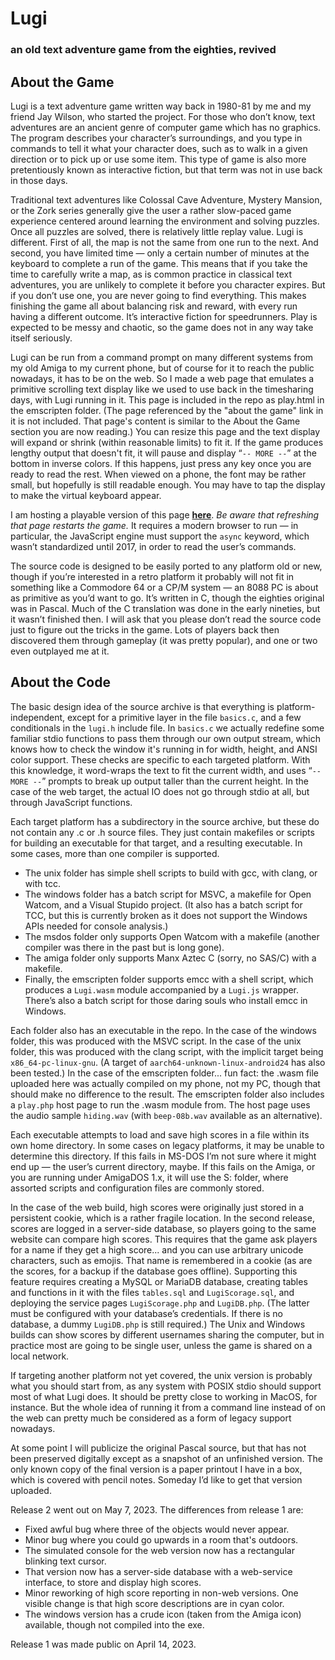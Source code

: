 # Lugi
### an old text adventure game from the eighties, revived

##      About the Game

Lugi is a text adventure game written way back in 1980-81 by me and my friend Jay Wilson, who started the project.
For those who don’t know, text adventures are an ancient genre of computer game which has no graphics.
The program describes your character’s surroundings, and you type in commands to tell it what your character does, such as to walk in a given direction or to pick up or use some item.
This type of game is also more pretentiously known as interactive fiction, but that term was not in use back in those days.

Traditional text adventures like Colossal Cave Adventure, Mystery Mansion, or the Zork series generally give the user a rather slow-paced game experience centered around learning the environment and solving puzzles.
Once all puzzles are solved, there is relatively little replay value.
Lugi is different.
First of all, the map is not the same from one run to the next.
And second, you have limited time — only a certain number of minutes at the keyboard to complete a run of the game.
This means that if you take the time to carefully write a map, as is common practice in classical text adventures, you are unlikely to complete it before you character expires.
But if you don’t use one, you are never going to find everything.
This makes finishing the game all about balancing risk and reward, with every run having a different outcome.
It’s interactive fiction for speedrunners.
Play is expected to be messy and chaotic, so the game does not in any way take itself seriously.

Lugi can be run from a command prompt on many different systems from my old Amiga to my current phone, but of course for it to reach the public nowadays, it has to be on the web.
So I made a web page that emulates a primitive scrolling text display like we used to use back in the timesharing days, with Lugi running in it.
This page is included in the repo as play.html in the emscripten folder.
(The page referenced by the "about the game" link in it is not included.
That page's content is similar to the About the Game section you are now reading.)
You can resize this page and the text display will expand or shrink (within reasonable limits) to fit it.
If the game produces lengthy output that doesn't fit, it will pause and display “`-- MORE --`” at the bottom in inverse colors.
If this happens, just press any key once you are ready to read the rest.
When viewed on a phone, the font may be rather small, but hopefully is still readable enough.
You may have to tap the display to make the virtual keyboard appear.

I am hosting a playable version of this page **[here](http://paulkienitz.net/Lugi/play.html)**.
_Be aware that refreshing that page restarts the game._
It requires a modern browser to run — in particular, the JavaScript engine must support the `async` keyword, which wasn’t standardized until 2017, in order to read the user’s commands.

The source code is designed to be easily ported to any platform old or new, though if you’re interested in a retro platform it probably will not fit in something like a Commodore 64 or a CP/M system — an 8088 PC is about as primitive as you’d want to go.
It’s written in C, though the eighties original was in Pascal.
Much of the C translation was done in the early nineties, but it wasn’t finished then.
I will ask that you please don’t read the source code just to figure out the tricks in the game.
Lots of players back then discovered them through gameplay (it was pretty popular), and one or two even outplayed me at it.

##      About the Code

The basic design idea of the source archive is that everything is platform-independent, except for a primitive layer in the file `basics.c`, and a few conditionals in the `lugi.h` include file.
In `basics.c` we actually redefine some familiar stdio functions to pass them through our own output stream, which knows how to check the window it's running in for width, height, and ANSI color support.
These checks are specific to each targeted platform.
With this knowledge, it word-wraps the text to fit the current width, and uses “`-- MORE --`” prompts to break up output taller than the current height.
In the case of the web target, the actual IO does not go through stdio at all, but through JavaScript functions.

Each target platform has a subdirectory in the source archive, but these do not contain any .c or .h source files.
They just contain makefiles or scripts for building an executable for that target, and a resulting executable.
In some cases, more than one compiler is supported.

* The unix folder has simple shell scripts to build with gcc, with clang, or with tcc.
* The windows folder has a batch script for MSVC, a makefile for Open Watcom, and a Visual Stupido project.
(It also has a batch script for TCC, but this is currently broken as it does not support the Windows APIs needed for console analysis.)
* The msdos folder only supports Open Watcom with a makefile (another compiler was there in the past but is long gone).
* The amiga folder only supports Manx Aztec C (sorry, no SAS/C) with a makefile.
* Finally, the emscripten folder supports emcc with a shell script, which produces a `Lugi.wasm` module accompanied by a `Lugi.js` wrapper.
There’s also a batch script for those daring souls who install emcc in Windows.

Each folder also has an executable in the repo.
In the case of the windows folder, this was produced with the MSVC script.
In the case of the unix folder, this was produced with the clang script, with the implicit target being `x86_64-pc-linux-gnu`.
(A target of `aarch64-unknown-linux-android24` has also been tested.)
In the case of the emscripten folder... fun fact: the .wasm file uploaded here was actually compiled on my phone, not my PC, though that should make no difference to the result.
The emscripten folder also includes a `play.php` host page to run the .wasm module from.
The host page uses the audio sample `hiding.wav` (with `beep-08b.wav` available as an alternative).

Each executable attempts to load and save high scores in a file within its own home directory.
In some cases on legacy platforms, it may be unable to determine this directory.
If this fails in MS-DOS I’m not sure where it might end up — the user’s current directory, maybe.
If this fails on the Amiga, or you are running under AmigaDOS 1.x, it will use the S: folder, where assorted scripts and configuration files are commonly stored.

In the case of the web build, high scores were originally just stored in a persistent cookie, which is a rather fragile location.
In the second release, scores are logged in a server-side database, so players going to the same website can compare high scores.
This requires that the game ask players for a name if they get a high score... and you can use arbitrary unicode characters, such as emojis.
That name is remembered in a cookie (as are the scores, for a backup if the database goes offline).
Supporting this feature requires creating a MySQL or MariaDB database, creating tables and functions in it with the files `tables.sql` and `LugiScorage.sql`, and deploying the service pages `LugiScorage.php` and `LugiDB.php`.
(The latter must be configured with your database’s credentials.
If there is no database, a dummy `LugiDB.php` is still required.)
The Unix and Windows builds can show scores by different usernames sharing the computer, but in practice most are going to be single user, unless the game is shared on a local network.

If targeting another platform not yet covered, the unix version is probably what you should start from, as any system with POSIX stdio should support most of what Lugi does.
It should be pretty close to working in MacOS, for instance.
But the whole idea of running it from a command line instead of on the web can pretty much be considered as a form of legacy support nowadays.

At some point I will publicize the original Pascal source, but that has not been preserved digitally except as a snapshot of an unfinished version.
The only known copy of the final version is a paper printout I have in a box, which is covered with pencil notes.
Someday I’d like to get that version uploaded.

Release 2 went out on May 7, 2023.
The differences from release 1 are:
* Fixed awful bug where three of the objects would never appear.
* Minor bug where you could go upwards in a room that's outdoors.
* The simulated console for the web version now has a rectangular blinking text cursor.
* That version now has a server-side database with a web-service interface, to store and display high scores.
* Minor reworking of high score reporting in non-web versions.  One visible change is that high score descriptions are in cyan color.
* The windows version has a crude icon (taken from the Amiga icon) available, though not compiled into the exe.

Release 1 was made public on April 14, 2023.
